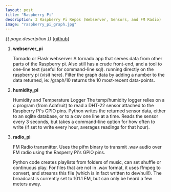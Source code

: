 ```yaml
---
layout: post
title: "Raspberry Pi"
description: 3 Raspberry Pi Repos (Webserver, Sensors, and FM Radio)
image: "raspberry_pi_graph.jpg"
---
```


_{{ page.description }}_ [[github](https://github.com/dtredger/RaspberryPI)]

1) **webserver_pi**
   
   Tornado or Flask webserver
   A tornado app that serves data from other parts of the Raspberry pi. Also still has a crude front-end, and a tool to one-line text (useful for command-line sql). running directly on the raspberry pi (visit here). Filter the graph data by adding a number to the data returned, ie: /graph/10 returns the 10 most-recent data-points.


2) **humidity_pi**
   
   Humidity and Temperature Logger
   The temp/humidity logger relies on a c program (from Adafruit) to read a DHT-22 sensor attached to the Raspberry Pi's GPIO pins. Python writes the returned sensor data, either to an sqlite database, or to a csv one line at a time. Reads the sensor every 3 seconds, but takes a command-line option for how often to write (if set to write every hour, averages readings for that hour).


3) **radio_pi**
   
   FM Radio transmitter. Uses the pifm binary to transmit .wav audio over FM radio using the Rasperry Pi's GPIO pins.
   
   Python code creates playlists from folders of music, can set shuffle or continuous play. For files that are not in .wav format, it uses ffmpeg to convert, and streams this file (which is in fact written to dev/null!). The broadcast is currently set to 101.1 FM, but can only be heard a few meters away.

